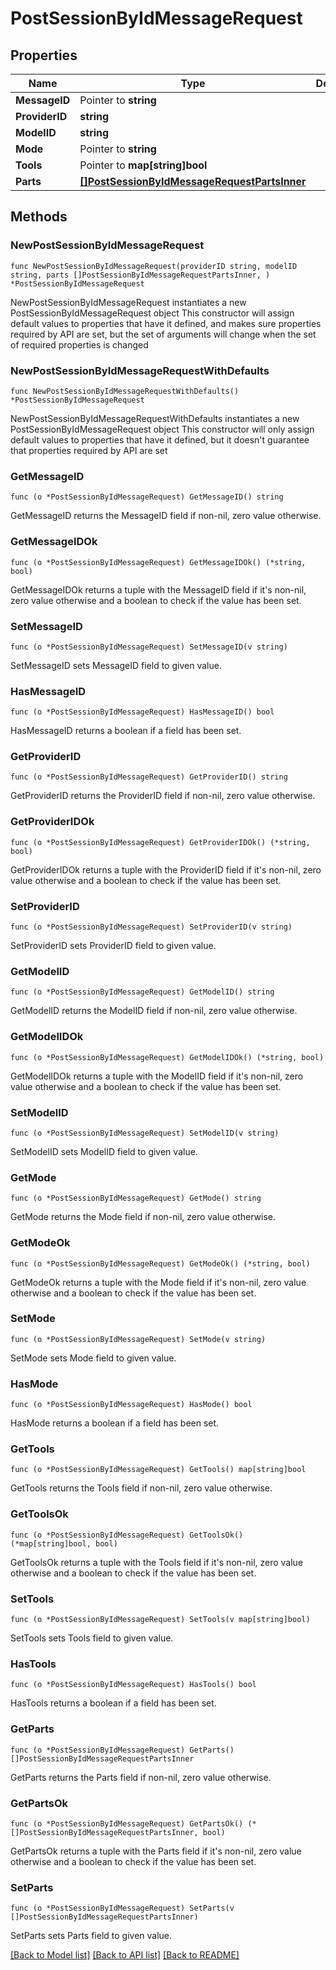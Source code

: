 # PostSessionByIdMessageRequest

## Properties

Name | Type | Description | Notes
------------ | ------------- | ------------- | -------------
**MessageID** | Pointer to **string** |  | [optional] 
**ProviderID** | **string** |  | 
**ModelID** | **string** |  | 
**Mode** | Pointer to **string** |  | [optional] 
**Tools** | Pointer to **map[string]bool** |  | [optional] 
**Parts** | [**[]PostSessionByIdMessageRequestPartsInner**](PostSessionByIdMessageRequestPartsInner.md) |  | 

## Methods

### NewPostSessionByIdMessageRequest

`func NewPostSessionByIdMessageRequest(providerID string, modelID string, parts []PostSessionByIdMessageRequestPartsInner, ) *PostSessionByIdMessageRequest`

NewPostSessionByIdMessageRequest instantiates a new PostSessionByIdMessageRequest object
This constructor will assign default values to properties that have it defined,
and makes sure properties required by API are set, but the set of arguments
will change when the set of required properties is changed

### NewPostSessionByIdMessageRequestWithDefaults

`func NewPostSessionByIdMessageRequestWithDefaults() *PostSessionByIdMessageRequest`

NewPostSessionByIdMessageRequestWithDefaults instantiates a new PostSessionByIdMessageRequest object
This constructor will only assign default values to properties that have it defined,
but it doesn't guarantee that properties required by API are set

### GetMessageID

`func (o *PostSessionByIdMessageRequest) GetMessageID() string`

GetMessageID returns the MessageID field if non-nil, zero value otherwise.

### GetMessageIDOk

`func (o *PostSessionByIdMessageRequest) GetMessageIDOk() (*string, bool)`

GetMessageIDOk returns a tuple with the MessageID field if it's non-nil, zero value otherwise
and a boolean to check if the value has been set.

### SetMessageID

`func (o *PostSessionByIdMessageRequest) SetMessageID(v string)`

SetMessageID sets MessageID field to given value.

### HasMessageID

`func (o *PostSessionByIdMessageRequest) HasMessageID() bool`

HasMessageID returns a boolean if a field has been set.

### GetProviderID

`func (o *PostSessionByIdMessageRequest) GetProviderID() string`

GetProviderID returns the ProviderID field if non-nil, zero value otherwise.

### GetProviderIDOk

`func (o *PostSessionByIdMessageRequest) GetProviderIDOk() (*string, bool)`

GetProviderIDOk returns a tuple with the ProviderID field if it's non-nil, zero value otherwise
and a boolean to check if the value has been set.

### SetProviderID

`func (o *PostSessionByIdMessageRequest) SetProviderID(v string)`

SetProviderID sets ProviderID field to given value.


### GetModelID

`func (o *PostSessionByIdMessageRequest) GetModelID() string`

GetModelID returns the ModelID field if non-nil, zero value otherwise.

### GetModelIDOk

`func (o *PostSessionByIdMessageRequest) GetModelIDOk() (*string, bool)`

GetModelIDOk returns a tuple with the ModelID field if it's non-nil, zero value otherwise
and a boolean to check if the value has been set.

### SetModelID

`func (o *PostSessionByIdMessageRequest) SetModelID(v string)`

SetModelID sets ModelID field to given value.


### GetMode

`func (o *PostSessionByIdMessageRequest) GetMode() string`

GetMode returns the Mode field if non-nil, zero value otherwise.

### GetModeOk

`func (o *PostSessionByIdMessageRequest) GetModeOk() (*string, bool)`

GetModeOk returns a tuple with the Mode field if it's non-nil, zero value otherwise
and a boolean to check if the value has been set.

### SetMode

`func (o *PostSessionByIdMessageRequest) SetMode(v string)`

SetMode sets Mode field to given value.

### HasMode

`func (o *PostSessionByIdMessageRequest) HasMode() bool`

HasMode returns a boolean if a field has been set.

### GetTools

`func (o *PostSessionByIdMessageRequest) GetTools() map[string]bool`

GetTools returns the Tools field if non-nil, zero value otherwise.

### GetToolsOk

`func (o *PostSessionByIdMessageRequest) GetToolsOk() (*map[string]bool, bool)`

GetToolsOk returns a tuple with the Tools field if it's non-nil, zero value otherwise
and a boolean to check if the value has been set.

### SetTools

`func (o *PostSessionByIdMessageRequest) SetTools(v map[string]bool)`

SetTools sets Tools field to given value.

### HasTools

`func (o *PostSessionByIdMessageRequest) HasTools() bool`

HasTools returns a boolean if a field has been set.

### GetParts

`func (o *PostSessionByIdMessageRequest) GetParts() []PostSessionByIdMessageRequestPartsInner`

GetParts returns the Parts field if non-nil, zero value otherwise.

### GetPartsOk

`func (o *PostSessionByIdMessageRequest) GetPartsOk() (*[]PostSessionByIdMessageRequestPartsInner, bool)`

GetPartsOk returns a tuple with the Parts field if it's non-nil, zero value otherwise
and a boolean to check if the value has been set.

### SetParts

`func (o *PostSessionByIdMessageRequest) SetParts(v []PostSessionByIdMessageRequestPartsInner)`

SetParts sets Parts field to given value.



[[Back to Model list]](../README.md#documentation-for-models) [[Back to API list]](../README.md#documentation-for-api-endpoints) [[Back to README]](../README.md)


